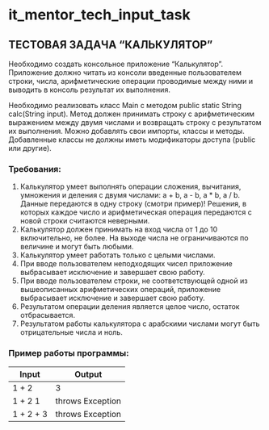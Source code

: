 # it_mentor_tech_input_task

## ТЕСТОВАЯ ЗАДАЧА “КАЛЬКУЛЯТОР”

Необходимо создать консольное приложение “Калькулятор”. Приложение должно читать из консоли введенные пользователем
строки, числа, арифметические операции проводимые между ними и выводить в консоль результат их выполнения.

Необходимо реализовать класс Main с методом public static String calc(String input). Метод должен принимать строку с
арифметическим выражением между двумя числами и возвращать строку с результатом их выполнения. Можно добавлять свои
импорты, классы и методы. Добавленные классы не должны иметь модификаторы доступа (public или другие).

### Требования:

1. Калькулятор умеет выполнять операции сложения, вычитания, умножения и деления с двумя числами: a + b, a - b, a * b, a
   / b. Данные передаются в одну строку (смотри пример)! Решения, в которых каждое число и арифметическая операция
   передаются с новой строки считаются неверными.
2. Калькулятор должен принимать на вход числа от 1 до 10 включительно, не более. На выходе числа не ограничиваются по
   величине и могут быть любыми.
3. Калькулятор умеет работать только с целыми числами.
4. При вводе пользователем неподходящих чисел приложение выбрасывает исключение и завершает свою работу.
5. При вводе пользователем строки, не соответствующей одной из вышеописанных арифметических операций, приложение
   выбрасывает исключение и завершает свою работу.
6. Результатом операции деления является целое число, остаток отбрасывается.
7. Результатом работы калькулятора с арабскими числами могут быть отрицательные числа и ноль.

### Пример работы программы:

| Input     | Output       |
|-----------|--------------|
| 1 + 2     | 3            |
| 1 + 2 1   | throws Exception |
| 1 + 2 + 3 | throws Exception |
